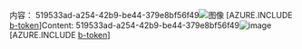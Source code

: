 <span data-ttu-id="4af01-101">内容： 519533ad-a254-42b9-be44-379e8bf56f49![图像](0cadc2cf-fac9-4fc5-a10d-aa5c8121a7bb.png)
[AZURE.INCLUDE [b-token](8f9b8ff7-674c-482d-966d-e8fc25aeea31.md)]</span><span class="sxs-lookup"><span data-stu-id="4af01-101">Content: 519533ad-a254-42b9-be44-379e8bf56f49![image](0cadc2cf-fac9-4fc5-a10d-aa5c8121a7bb.png)
[AZURE.INCLUDE [b-token](8f9b8ff7-674c-482d-966d-e8fc25aeea31.md)]</span></span>
